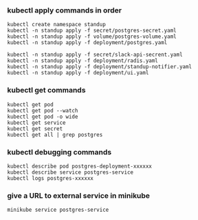 ### kubectl apply commands in order
    kubectl create namespace standup
    kubectl -n standup apply -f secret/postgres-secret.yaml
    kubectl -n standup apply -f volume/postgres-volume.yaml
    kubectl -n standup apply -f deployment/postgres.yaml
    
    kubectl -n standup apply -f secret/slack-api-secrent.yaml
    kubectl -n standup apply -f deployment/radis.yaml
    kubectl -n standup apply -f deployment/standup-notifier.yaml
    kubectl -n standup apply -f deployment/ui.yaml

### kubectl get commands

    kubectl get pod
    kubectl get pod --watch
    kubectl get pod -o wide
    kubectl get service
    kubectl get secret
    kubectl get all | grep postgres

### kubectl debugging commands

    kubectl describe pod postgres-deployment-xxxxxx
    kubectl describe service postgres-service
    kubectl logs postgres-xxxxxx

### give a URL to external service in minikube

    minikube service postgres-service
